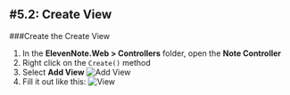 #5.2: Create View
---
###Create the Create View
1. In the **ElevenNote.Web > Controllers** folder, open the **Note Controller**
2. Right click on the `Create()` method
3. Select **Add View**
![Add View](/assets/5.2-A.png)
4. Fill it out like this:
![View](/assets/5.2-B.png) 